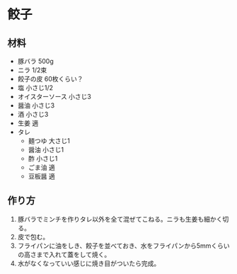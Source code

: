 # 餃子
## 材料
* 豚バラ 500g
* ニラ 1/2束
* 餃子の皮 60枚くらい？
* 塩 小さじ1/2
* オイスターソース 小さじ3
* 醤油 小さじ3
* 酒 小さじ3
* 生姜 適
* タレ
  * 麺つゆ 大さじ1
  * 醤油 小さじ1
  * 酢 小さじ1
  * ごま油 適
  * 豆板醤 適
## 作り方
1. 豚バラでミンチを作りタレ以外を全て混ぜてこねる。ニラも生姜も細かく切る。
2. 皮で包む。
3. フライパンに油をしき、餃子を並べておき、水をフライパンから5mmくらいの高さまで入れて蓋をして焼く。
4. 水がなくなっていい感じに焼き目がついたら完成。
